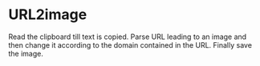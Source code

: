 # URL2image
Read the clipboard till text is copied. Parse URL leading to an image and then change it according to the domain contained in the URL. Finally save the image.
